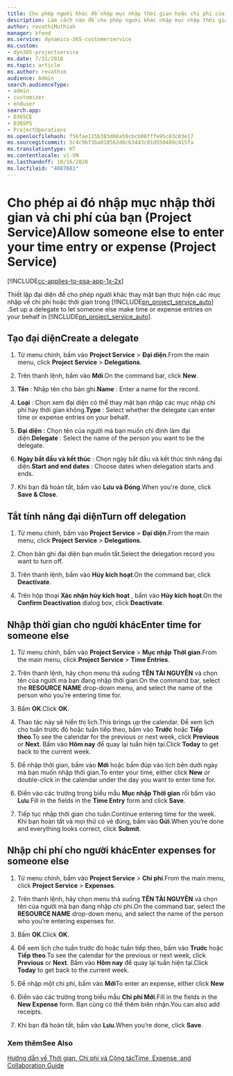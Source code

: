 ```yaml
---
title: Cho phép người khác để nhập mục nhập thời gian hoặc chi phí của bạn
description: Làm cách nào để cho phép người khác nhập mục nhập thời gian hoặc chi phí của bạn trong Project Service
author: revathiMuthiah
manager: kfend
ms.service: dynamics-365-customerservice
ms.custom:
- dyn365-projectservice
ms.date: 7/31/2018
ms.topic: article
ms.author: revathim
audience: Admin
search.audienceType:
- admin
- customizer
- enduser
search.app:
- D365CE
- D365PS
- ProjectOperations
ms.openlocfilehash: f56fae115b383d66a59cbcb08fffe95c83c83e17
ms.sourcegitcommit: 5c4c9bf3ba018562d6cb3443c01d550489c415fa
ms.translationtype: HT
ms.contentlocale: vi-VN
ms.lasthandoff: 10/16/2020
ms.locfileid: "4087081"
---
```

# <a name="allow-someone-else-to-enter-your-time-entry-or-expense-project-service"></a><span data-ttu-id="e6950-103">Cho phép ai đó nhập mục nhập thời gian và chi phí của bạn (Project Service)</span><span class="sxs-lookup"><span data-stu-id="e6950-103">Allow someone else to enter your time entry or expense (Project Service)</span></span>

[!INCLUDE[cc-applies-to-psa-app-1x-2x](../includes/cc-applies-to-psa-app-1x-2x.md)]

<span data-ttu-id="e6950-104">Thiết lập đại diện để cho phép người khác thay mặt bạn thực hiện các mục nhập về chi phí hoặc thời gian trong [!INCLUDE[pn_project_service_auto](../includes/pn-project-service-auto.md)] .</span><span class="sxs-lookup"><span data-stu-id="e6950-104">Set up a delegate to let someone else make time or expense entries on your behalf in [!INCLUDE[pn_project_service_auto](../includes/pn-project-service-auto.md)].</span></span>  
  
## <a name="create-a-delegate"></a><span data-ttu-id="e6950-105">Tạo đại diện</span><span class="sxs-lookup"><span data-stu-id="e6950-105">Create a delegate</span></span>  
  
1.  <span data-ttu-id="e6950-106">Từ menu chính, bấm vào **Project Service** > **Đại diện**.</span><span class="sxs-lookup"><span data-stu-id="e6950-106">From the main menu, click **Project Service** > **Delegations**.</span></span>  
  
2.  <span data-ttu-id="e6950-107">Trên thanh lệnh, bấm vào **Mới**.</span><span class="sxs-lookup"><span data-stu-id="e6950-107">On the command bar, click **New**.</span></span>  
  
3. <span data-ttu-id="e6950-108">**Tên** : Nhập tên cho bản ghi.</span><span class="sxs-lookup"><span data-stu-id="e6950-108">**Name** : Enter a name for the record.</span></span>  
  
4. <span data-ttu-id="e6950-109">**Loại** : Chọn xem đại diện có thể thay mặt bạn nhập các mục nhập chi phí hay thời gian không.</span><span class="sxs-lookup"><span data-stu-id="e6950-109">**Type** : Select whether the delegate can enter time or expense entries on your behalf.</span></span>  
  
5. <span data-ttu-id="e6950-110">**Đại diện** : Chọn tên của người mà bạn muốn chỉ định làm đại diện.</span><span class="sxs-lookup"><span data-stu-id="e6950-110">**Delegate** : Select the name of the person you want to be the delegate.</span></span>  
  
6. <span data-ttu-id="e6950-111">**Ngày bắt đầu và kết thúc** : Chọn ngày bắt đầu và kết thúc tính năng đại diện.</span><span class="sxs-lookup"><span data-stu-id="e6950-111">**Start and end dates** : Choose dates when delegation starts and ends.</span></span>  
  
7.  <span data-ttu-id="e6950-112">Khi bạn đã hoàn tất, bấm vào **Lưu và Đóng**.</span><span class="sxs-lookup"><span data-stu-id="e6950-112">When you're done, click **Save & Close**.</span></span>  
  
## <a name="turn-off-delegation"></a><span data-ttu-id="e6950-113">Tắt tính năng đại diện</span><span class="sxs-lookup"><span data-stu-id="e6950-113">Turn off delegation</span></span>  
  
1.  <span data-ttu-id="e6950-114">Từ menu chính, bấm vào **Project Service** > **Đại diện**.</span><span class="sxs-lookup"><span data-stu-id="e6950-114">From the main menu, click **Project Service** > **Delegations**.</span></span>  
  
2.  <span data-ttu-id="e6950-115">Chọn bản ghi đại diện bạn muốn tắt.</span><span class="sxs-lookup"><span data-stu-id="e6950-115">Select the delegation record you want to turn off.</span></span>  
  
3.  <span data-ttu-id="e6950-116">Trên thanh lệnh, bấm vào **Hủy kích hoạt**.</span><span class="sxs-lookup"><span data-stu-id="e6950-116">On the command bar, click **Deactivate**.</span></span>  
  
4.  <span data-ttu-id="e6950-117">Trên hộp thoại **Xác nhận hủy kích hoạt** , bấm vào **Hủy kích hoạt**.</span><span class="sxs-lookup"><span data-stu-id="e6950-117">On the **Confirm Deactivation** dialog box, click **Deactivate**.</span></span>  
  
## <a name="enter-time-for-someone-else"></a><span data-ttu-id="e6950-118">Nhập thời gian cho người khác</span><span class="sxs-lookup"><span data-stu-id="e6950-118">Enter time for someone else</span></span>  
  
1.  <span data-ttu-id="e6950-119">Từ menu chính, bấm vào **Project Service** > **Mục nhập Thời gian**.</span><span class="sxs-lookup"><span data-stu-id="e6950-119">From the main menu, click **Project Service** > **Time Entries**.</span></span>  
  
2.  <span data-ttu-id="e6950-120">Trên thanh lệnh, hãy chọn menu thả xuống **TÊN TÀI NGUYÊN** và chọn tên của người mà bạn đang nhập thời gian.</span><span class="sxs-lookup"><span data-stu-id="e6950-120">On the command bar, select the **RESOURCE NAME** drop-down menu, and select the name of the person who you’re entering time for.</span></span>  
  
3.  <span data-ttu-id="e6950-121">Bấm **OK**.</span><span class="sxs-lookup"><span data-stu-id="e6950-121">Click **OK**.</span></span>  
  
4.  <span data-ttu-id="e6950-122">Thao tác này sẽ hiển thị lịch.</span><span class="sxs-lookup"><span data-stu-id="e6950-122">This brings up the calendar.</span></span> <span data-ttu-id="e6950-123">Để xem lịch cho tuần trước đó hoặc tuần tiếp theo, bấm vào **Trước** hoặc **Tiếp theo**.</span><span class="sxs-lookup"><span data-stu-id="e6950-123">To see the calendar for the previous or next week, click **Previous** or **Next**.</span></span> <span data-ttu-id="e6950-124">Bấm vào **Hôm nay** để quay lại tuần hiện tại.</span><span class="sxs-lookup"><span data-stu-id="e6950-124">Click **Today** to get back to the current week.</span></span>  
  
5.  <span data-ttu-id="e6950-125">Để nhập thời gian, bấm vào **Mới** hoặc bấm đúp vào lịch bên dưới ngày mà bạn muốn nhập thời gian.</span><span class="sxs-lookup"><span data-stu-id="e6950-125">To enter your time, either click **New** or double-click in the calendar under the day you want to enter time for.</span></span>  
  
6.  <span data-ttu-id="e6950-126">Điền vào các trường trong biểu mẫu **Mục nhập Thời gian** rồi bấm vào **Lưu**.</span><span class="sxs-lookup"><span data-stu-id="e6950-126">Fill in the fields in the **Time Entry** form and click **Save**.</span></span>  
  
7.  <span data-ttu-id="e6950-127">Tiếp tục nhập thời gian cho tuần.</span><span class="sxs-lookup"><span data-stu-id="e6950-127">Continue entering time for the week.</span></span> <span data-ttu-id="e6950-128">Khi bạn hoàn tất và mọi thứ có vẻ đúng, bấm vào **Gửi**.</span><span class="sxs-lookup"><span data-stu-id="e6950-128">When you’re done and everything looks correct, click **Submit**.</span></span>  
  
## <a name="enter-expenses-for-someone-else"></a><span data-ttu-id="e6950-129">Nhập chi phí cho người khác</span><span class="sxs-lookup"><span data-stu-id="e6950-129">Enter expenses for someone else</span></span>  
  
1.  <span data-ttu-id="e6950-130">Từ menu chính, bấm vào **Project Service** > **Chi phí**.</span><span class="sxs-lookup"><span data-stu-id="e6950-130">From the main menu, click **Project Service** > **Expenses**.</span></span>  
  
2.  <span data-ttu-id="e6950-131">Trên thanh lệnh, hãy chọn menu thả xuống **TÊN TÀI NGUYÊN** và chọn tên của người mà bạn đang nhập chi phí.</span><span class="sxs-lookup"><span data-stu-id="e6950-131">On the command bar, select the **RESOURCE NAME** drop-down menu, and select the name of the person who you’re entering expenses for.</span></span>  
  
3.  <span data-ttu-id="e6950-132">Bấm **OK**.</span><span class="sxs-lookup"><span data-stu-id="e6950-132">Click **OK**.</span></span>  
  
4.  <span data-ttu-id="e6950-133">Để xem lịch cho tuần trước đó hoặc tuần tiếp theo, bấm vào **Trước** hoặc **Tiếp theo**.</span><span class="sxs-lookup"><span data-stu-id="e6950-133">To see the calendar for the previous or next week, click **Previous** or **Next**.</span></span> <span data-ttu-id="e6950-134">Bấm vào **Hôm nay** để quay lại tuần hiện tại.</span><span class="sxs-lookup"><span data-stu-id="e6950-134">Click **Today** to get back to the current week.</span></span>  
  
5.  <span data-ttu-id="e6950-135">Để nhập một chi phí, bấm vào **Mới**</span><span class="sxs-lookup"><span data-stu-id="e6950-135">To enter an expense, either click **New**</span></span>  
  
6.  <span data-ttu-id="e6950-136">Điền vào các trường trong biểu mẫu **Chi phí Mới**.</span><span class="sxs-lookup"><span data-stu-id="e6950-136">Fill in the fields in the **New Expense** form.</span></span> <span data-ttu-id="e6950-137">Bạn cũng có thể thêm biên nhận.</span><span class="sxs-lookup"><span data-stu-id="e6950-137">You can also add receipts.</span></span>  
  
7.  <span data-ttu-id="e6950-138">Khi bạn đã hoàn tất, bấm vào **Lưu**.</span><span class="sxs-lookup"><span data-stu-id="e6950-138">When you’re done, click **Save**.</span></span>  
  
### <a name="see-also"></a><span data-ttu-id="e6950-139">Xem thêm</span><span class="sxs-lookup"><span data-stu-id="e6950-139">See Also</span></span>  
 [<span data-ttu-id="e6950-140">Hướng dẫn về Thời gian, Chi phí và Cộng tác</span><span class="sxs-lookup"><span data-stu-id="e6950-140">Time, Expense, and Collaboration Guide</span></span>](../psa/time-expense-collaboration-guide.md)
